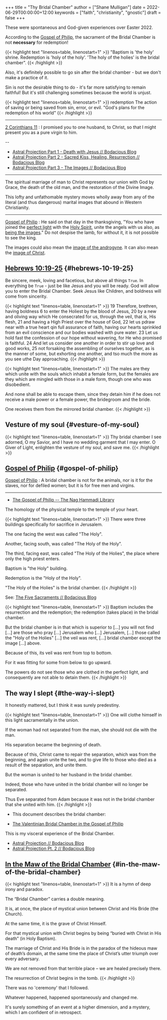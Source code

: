 +++
title = "Thy Bridal Chamber"
author = ["Shane Mulligan"]
date = 2022-06-29T00:00:00+12:00
keywords = ["faith", "christianity", "gnostic"]
draft = false
+++

These were spontaneous and God-given experiences over Easter 2022.

According to the [Gospel of Philip](https://mullikine.github.io/posts/gospel-of-philip/), the sacrament of the Bridal Chamber is not **necessary** for redemption!

{{< highlight text "linenos=table, linenostart=1" >}}
"Baptism is 'the holy' shrine.
Redemption is 'holy of the holy'.
'The holy of the holies' is the bridal chamber".
{{< /highlight >}}

Also, it's definitely possible to go sin after
the bridal chamber - but we don't make a practice of it.

Sin is not the desirable thing to do - it's far more satisfying to remain faithful!
But it's still challenging sometimes because the world is unjust.

{{< highlight text "linenos=table, linenostart=1" >}}
redemption
    The action of saving or being saved from
    sin, error, or evil.
    "God's plans for the redemption of his
    world"
{{< /highlight >}}

---

[2 Corinthians 11](https://www.biblegateway.com/passage/?search=2%20Corinthians%2011&version=NIV)
: I promised you to one husband, to Christ, so that I might present you as a pure virgin to him.

--

-   [Astral Projection Part 1 - Death with Jesus // Bodacious Blog](https://mullikine.github.io/posts/astral-projection/)
-   [Astral Projection Part 2 - Sacred Kiss, Healing, Resurrection // Bodacious Blog](https://mullikine.github.io/posts/astral-projection-pt-2/)
-   [Astral Projection Part 3 - The Images // Bodacious Blog](https://mullikine.github.io/posts/astral-projection-pt-3/)

---

The spiritual marriage of man to Christ
represents our union with God by
Grace, the death of the old man, and the
restoration of the Divine Image.

This lofty and unfathomable mystery moves
wholly away from any of the literal (and thus
dangerous) marital images that abound in
Western Christianity.

---

[Gospel of Philip](https://mullikine.github.io/posts/gospel-of-philip/)
: He said on that day in the thanksgiving, "You who have joined the [perfect light](https://mullikine.github.io/posts/astral-projection/) with the [Holy Spirit](https://mullikine.github.io/posts/astral-projection-pt-2/), unite the angels with us also, as [being the images](https://mullikine.github.io/posts/astral-projection-pt-3/)." Do not despise the lamb, for without it, it is not possible to see the king.

The images could also mean the [image of the androgyne](https://mullikine.github.io/posts/dream-discernment-of-judgement/).
It can also mean the [image of Christ](https://mullikine.github.io/posts/gospel-of-thomas/).


## [Hebrews 10:19-25](https://www.bible.com/bible/compare/HEB.10.19-25) {#hebrews-10-19-25}

Be sincere, meek, loving and facetious, but
above all things `True`. In everything be
`True` - just be like Jesus and you will be
ready. God will allow you to enter the Bridal
Chamber. Seek Jesus like Children, and
boldness will come from sincerity.

{{< highlight text "linenos=table, linenostart=1" >}}
19 Therefore, brethren, having boldness 6 to
enter the Holiest by the blood of Jesus, 20
by a new and oliving way which He consecrated
for us, through the veil, that is, His flesh,
21 and having a High Priest over the house of
God, 22 let us pdraw near with a true heart
qin full assurance of faith, having our hearts
sprinkled from an evil conscience and our
bodies washed with pure water. 23 Let us hold
fast the confession of our hope without
wavering, for He who promised is faithful. 24
And let us consider one another in order to
stir up love and good works, 25 not forsaking
the assembling of ourselves together, as is
the manner of some, but exhorting one another,
and tso much the more as you see uthe Day
approaching.
{{< /highlight >}}

{{< highlight text "linenos=table, linenostart=1" >}}
The males are they which unite with the souls
which inhabit a female form, but the females
are they which are mingled with those in a
male form, though one who was disobedient.

And none shall be able to escape them, since
they detain him if he does not receive a male
power or a female power, the bridegroom and
the bride.

One receives them from the mirrored bridal
chamber.
{{< /highlight >}}


## Vesture of my soul {#vesture-of-my-soul}

{{< highlight text "linenos=table, linenostart=1" >}}
Thy bridal chamber I see adorned, O my Savior,
and I have no wedding garment that I may enter.
O Giver of Light, enlighten the vesture of my soul, and save me.
{{< /highlight >}}


## [Gospel of Philip](http://gnosis.org/naghamm/gop.html) {#gospel-of-philip}

[Gospel of Philip](http://gnosis.org/naghamm/gop.html)
: A bridal chamber is not for the animals, nor is it for the slaves, nor for defiled women; but it is for free men and virgins.

---

-   [The Gospel of Philip -- The Nag Hammadi Library](http://gnosis.org/naghamm/gop.html)

The homology of the physical temple to the
temple of your heart.

{{< highlight text "linenos=table, linenostart=1" >}}
There were three buildings specifically for
sacrifice in Jerusalem.

The one facing the west was called "The Holy".

Another, facing south, was called "The Holy of
the Holy".

The third, facing east, was called "The Holy
of the Holies", the place where only the high
priest enters.

Baptism is "the Holy" building.

Redemption is the "Holy of the Holy".

"The Holy of the Holies" is the bridal
chamber.
{{< /highlight >}}

See: [The Five Sacraments // Bodacious Blog](https://mullikine.github.io/posts/the-five-sacraments/)

{{< highlight text "linenos=table, linenostart=1" >}}
Baptism includes the resurrection and the
redemption; the redemption (takes place) in
the bridal chamber.

But the bridal chamber is in that which is
superior to [...] you will not find [...] are
those who pray [...] Jerusalem who [...]
Jerusalem, [...] those called the "Holy of the
Holies" [...] the veil was rent, [...] bridal
chamber except the image [...] above.

Because of this, its veil was rent from top to
bottom.

For it was fitting for some from below to go
upward.

The powers do not see those who are clothed in
the perfect light, and consequently are not
able to detain them.
{{< /highlight >}}


## The way I slept {#the-way-i-slept}

It honestly mattered, but I think it was surely predestiny.

{{< highlight text "linenos=table, linenostart=1" >}}
One will clothe himself in this light
sacramentally in the union.

If the woman had not separated from the man,
she should not die with the man.

His separation became the beginning of death.

Because of this, Christ came to repair the
separation, which was from the beginning, and
again unite the two, and to give life to those
who died as a result of the separation, and
unite them.

But the woman is united to her husband in the
bridal chamber.

Indeed, those who have united in the bridal
chamber will no longer be separated.

Thus Eve separated from Adam because it was
not in the bridal chamber that she united with
him.
{{< /highlight >}}

-   This document describes the bridal chamber:

-   [The Valentinian Bridal Chamber in the Gospel of Philip](https://mullikine.github.io/ox-hugo/The%20Valentinian%20Bridal%20Chamber%20in%20the%20Gospel%20of%20Philip.pdf)

This is my visceral experience of the Bridal Chamber.

-   [Astral Projection // Bodacious Blog](https://mullikine.github.io/posts/astral-projection/)
-   [Astral Projection Pt. 2 // Bodacious Blog](https://mullikine.github.io/posts/astral-projection-pt-2/)


## [In the Maw of the Bridal Chamber](https://blogs.ancientfaith.com/glory2godforallthings/2020/04/13/in-the-maw-of-the-bridal-chamber/) {#in-the-maw-of-the-bridal-chamber}

{{< highlight text "linenos=table, linenostart=1" >}}
It is a hymn of deep irony and paradox.

The “Bridal Chamber” carries a double meaning.

It is, at once, the place of mystical union
between Christ and His Bride (the Church).

At the same time, it is the grave of Christ
Himself.

For that mystical union with Christ begins by
being “buried with Christ in His death” (in
Holy Baptism).

The marriage of Christ and His Bride is in the
paradox of the hideous maw of death’s domain,
at the same time the place of Christ’s utter
triumph over every adversary.

We are not removed from that terrible place –
we are healed precisely there.

The resurrection of Christ begins in the tomb.
{{< /highlight >}}

There was no 'ceremony' that I followed.

Whatever happened, happened spontaneously and changed me.

It's surely something of an event at a higher dimension, and a mystery, which I am confident of in retrospect.
